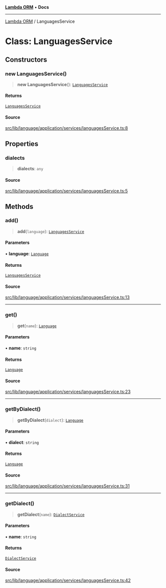 [**Lambda ORM**](../README.md) • **Docs**

***

[Lambda ORM](../README.md) / LanguagesService

# Class: LanguagesService

## Constructors

### new LanguagesService()

> **new LanguagesService**(): [`LanguagesService`](LanguagesService.md)

#### Returns

[`LanguagesService`](LanguagesService.md)

#### Source

[src/lib/language/application/services/languagesService.ts:8](https://github.com/lambda-orm/lambdaorm/blob/2cf2f2464c4fe66901565772c5ae4881d9c605d1/src/lib/language/application/services/languagesService.ts#L8)

## Properties

### dialects

> **dialects**: `any`

#### Source

[src/lib/language/application/services/languagesService.ts:5](https://github.com/lambda-orm/lambdaorm/blob/2cf2f2464c4fe66901565772c5ae4881d9c605d1/src/lib/language/application/services/languagesService.ts#L5)

## Methods

### add()

> **add**(`language`): [`LanguagesService`](LanguagesService.md)

#### Parameters

• **language**: [`Language`](../interfaces/Language.md)

#### Returns

[`LanguagesService`](LanguagesService.md)

#### Source

[src/lib/language/application/services/languagesService.ts:13](https://github.com/lambda-orm/lambdaorm/blob/2cf2f2464c4fe66901565772c5ae4881d9c605d1/src/lib/language/application/services/languagesService.ts#L13)

***

### get()

> **get**(`name`): [`Language`](../interfaces/Language.md)

#### Parameters

• **name**: `string`

#### Returns

[`Language`](../interfaces/Language.md)

#### Source

[src/lib/language/application/services/languagesService.ts:23](https://github.com/lambda-orm/lambdaorm/blob/2cf2f2464c4fe66901565772c5ae4881d9c605d1/src/lib/language/application/services/languagesService.ts#L23)

***

### getByDialect()

> **getByDialect**(`dialect`): [`Language`](../interfaces/Language.md)

#### Parameters

• **dialect**: `string`

#### Returns

[`Language`](../interfaces/Language.md)

#### Source

[src/lib/language/application/services/languagesService.ts:31](https://github.com/lambda-orm/lambdaorm/blob/2cf2f2464c4fe66901565772c5ae4881d9c605d1/src/lib/language/application/services/languagesService.ts#L31)

***

### getDialect()

> **getDialect**(`name`): [`DialectService`](../interfaces/DialectService.md)

#### Parameters

• **name**: `string`

#### Returns

[`DialectService`](../interfaces/DialectService.md)

#### Source

[src/lib/language/application/services/languagesService.ts:42](https://github.com/lambda-orm/lambdaorm/blob/2cf2f2464c4fe66901565772c5ae4881d9c605d1/src/lib/language/application/services/languagesService.ts#L42)
